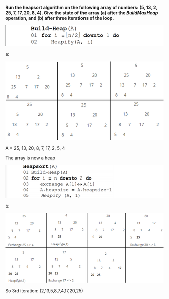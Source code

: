 **Run the heapsort algorithm on the following array of numbers:  (5, 13, 2, 25, 7, 17, 20, 8, 4). Give the state of the array (a) after the *BuildMaxHeap* operation, and (b) after three iterations of the loop.**

![](.\img\32.png)

a:

![](.\img\178.png)

A = 25, 13, 20, 8, 7, 17, 2, 5, 4

The array is now a heap



![](.\img\33.png)

b:

![](.\img\179.png)

So 3rd iteration: (2,13,5,8,7,4,17,20,25)

